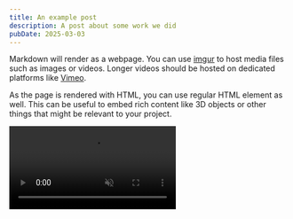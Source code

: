 ```yaml
---
title: An example post
description: A post about some work we did
pubDate: 2025-03-03
---
```


Markdown will render as a webpage. You can use [imgur](https://imgur.com/) to host media files such as images or videos. Longer videos should be hosted on dedicated platforms like [Vimeo](https://vimeo.com/).

As the page is rendered with HTML, you can use regular HTML element as well. This can be useful to embed rich content like 3D objects or other things that might be relevant to your project.

<video src="https://i.imgur.com/fNOEpXH.mp4" muted inline autoplay loop></video>

